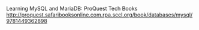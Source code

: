 Learning MySQL and MariaDB: ProQuest Tech Books
 http://proquest.safaribooksonline.com.rpa.sccl.org/book/databases/mysql/9781449362898

